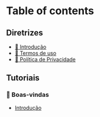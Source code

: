 # Table of contents

## Diretrizes

* [📖 Introdução](diretrizes/introducao.md)
* [📃 Termos de uso](diretrizes/termos-de-uso.md)
* [📃 Política de Privacidade](diretrizes/privacy-policy.md)

## Tutoriais
### 👋 Boas-vindas
* [Introdução](tutorials/welcome/intro.md)
